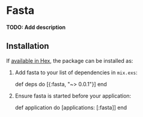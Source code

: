 # Fasta

**TODO: Add description**

## Installation

If [available in Hex](https://hex.pm/docs/publish), the package can be installed as:

  1. Add fasta to your list of dependencies in `mix.exs`:

        def deps do
          [{:fasta, "~> 0.0.1"}]
        end

  2. Ensure fasta is started before your application:

        def application do
          [applications: [:fasta]]
        end

